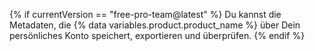 {% if currentVersion == "free-pro-team@latest" %}
Du kannst die Metadaten, die {% data variables.product.product_name %} über Dein persönliches Konto speichert, exportieren und überprüfen.
{% endif %}
